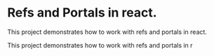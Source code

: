 # Refs and Portals in react.
This project demonstrates how to work with refs and portals in react.

This project demonstrates how to work with refs and portals in r